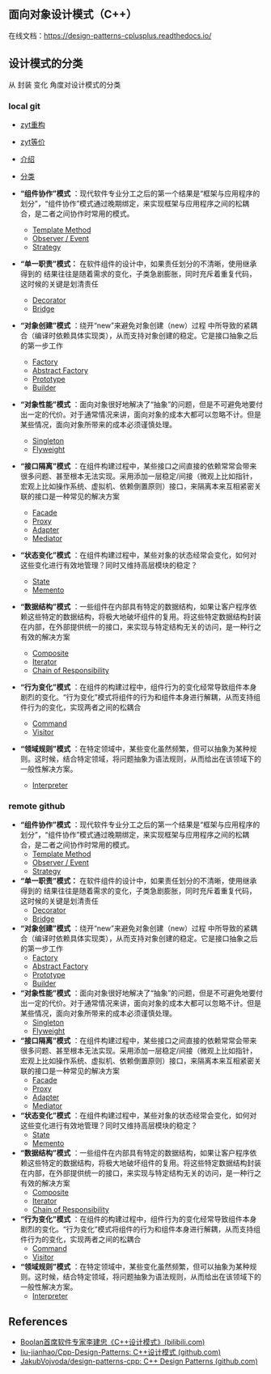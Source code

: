 ## 面向对象设计模式（C++）

在线文档：https://design-patterns-cplusplus.readthedocs.io/

## 设计模式的分类

从 封装 变化 角度对设计模式的分类

### local git

* [zyt重构](zyt重构.md)
* [zyt等价](zyt等价.md)
* [介绍](docs/Introduction.md)
* [分类](docs/Taxonomy.md)

* **“组件协作”模式** ：现代软件专业分工之后的第一个结果是“框架与应用程序的划分”，“组件协作”模式通过晚期绑定，来实现框架与应用程序之间的松耦合，是二者之间协作时常用的模式。
  * [Template Method](docs/TemplateMethod.md)
  * [Observer / Event](docs/Observer.md)
  * [Strategy](docs/Strategy.md)
* **“单一职责”模式：** 在软件组件的设计中，如果责任划分的不清晰，使用继承得到的 结果往往是随着需求的变化，子类急剧膨胀，同时充斥着重复代码， 这时候的关键是划清责任
  * [Decorator](docs/Decorator.md)
  * [Bridge](docs/Bridge.md)
* **“对象创建”模式** ：绕开“new”来避免对象创建（new）过程 中所导致的紧耦合（编译时依赖具体实现类），从而支持对象创建的稳定。它是接口抽象之后的第一步工作
  * [Factory](docs/Factory.md)
  * [Abstract Factory](docs/AbstractFactory.md)
  * [Prototype](docs/Prototype.md)
  * [Builder](docs/Bulider.md)
* **“对象性能”模式** ：面向对象很好地解决了“抽象”的问题，但是不可避免地要付出一定的代价。对于通常情况来讲，面向对象的成本大都可以忽略不计。但是某些情况，面向对象所带来的成本必须谨慎处理。
  * [Singleton](docs/Singleton.md)
  * [Flyweight](docs/Flyweight.md)
* **“接口隔离”模式** ：在组件构建过程中，某些接口之间直接的依赖常常会带来很多问题、甚至根本无法实现。采用添加一层稳定/间接（微观上比如指针，宏观上比如操作系统、虚拟机、依赖倒置原则）接口，来隔离本来互相紧密关联的接口是一种常见的解决方案
  * [Facade](docs/Facade.md)
  * [Proxy](docs/Proxy.md)
  * [Adapter](docs/Adapter.md)
  * [Mediator](docs/Mediator.md)
* **“状态变化”模式** ：在组件构建过程中，某些对象的状态经常会变化，如何对这些变化进行有效地管理？同时又维持高层模块的稳定？
  * [State](docs/State.md)
  * [Memento](docs/Memento.md)
* **“数据结构”模式** ：一些组件在内部具有特定的数据结构，如果让客户程序依赖这些特定的数据结构，将极大地破坏组件的复用。将这些特定数据结构封装在内部，在外部提供统一的接口，来实现与特定结构无关的访问，是一种行之有效的解决方案
  * [Composite](docs/Composite.md)
  * [Iterator](docs/Iterator.md)
  * [Chain of Responsibility](docs/ChainOfResponsibility.md)
* **“行为变化”模式** ：在组件的构建过程中，组件行为的变化经常导致组件本身剧烈的变化。“行为变化”模式将组件的行为和组件本身进行解耦，从而支持组件行为的变化，实现两者之间的松耦合
  * [Command](docs/Command.md)
  * [Visitor](docs/Visitor.md)
* **“领域规则”模式** ：在特定领域中，某些变化虽然频繁，但可以抽象为某种规则。这时候，结合特定领域，将问题抽象为语法规则，从而给出在该领域下的一般性解决方案。
  * [Interpreter](docs/Interpreter.md)


### remote github

* **“组件协作”模式** ：现代软件专业分工之后的第一个结果是“框架与应用程序的划分”，“组件协作”模式通过晚期绑定，来实现框架与应用程序之间的松耦合，是二者之间协作时常用的模式。
  * [Template Method](https://github.com/chouxianyu/design-patterns-cpp/blob/master/docs/TemplateMethod.md)
  * [Observer / Event](https://github.com/chouxianyu/design-patterns-cpp/blob/master/docs/Observer.md)
  * [Strategy](https://github.com/chouxianyu/design-patterns-cpp/blob/master/docs/Strategy.md)
* **“单一职责”模式：** 在软件组件的设计中，如果责任划分的不清晰，使用继承得到的 结果往往是随着需求的变化，子类急剧膨胀，同时充斥着重复代码， 这时候的关键是划清责任
  * [Decorator](https://github.com/chouxianyu/design-patterns-cpp/blob/master/docs/Decorator.md)
  * [Bridge](https://github.com/chouxianyu/design-patterns-cpp/blob/master/docs/Bridge.md)
* **“对象创建”模式** ：绕开“new”来避免对象创建（new）过程 中所导致的紧耦合（编译时依赖具体实现类），从而支持对象创建的稳定。它是接口抽象之后的第一步工作
  * [Factory](https://github.com/chouxianyu/design-patterns-cpp/blob/master/docs/Factory.md)
  * [Abstract Factory](https://github.com/chouxianyu/design-patterns-cpp/blob/master/docs/AbstractFactory.md)
  * [Prototype](https://github.com/chouxianyu/design-patterns-cpp/blob/master/docs/Prototype.md)
  * [Builder](https://github.com/chouxianyu/design-patterns-cpp/blob/master/docs/Bulider.md)
* **“对象性能”模式** ：面向对象很好地解决了“抽象”的问题，但是不可避免地要付出一定的代价。对于通常情况来讲，面向对象的成本大都可以忽略不计。但是某些情况，面向对象所带来的成本必须谨慎处理。
  * [Singleton](https://github.com/chouxianyu/design-patterns-cpp/blob/master/docs/Singleton.md)
  * [Flyweight](https://github.com/chouxianyu/design-patterns-cpp/blob/master/docs/Flyweight.md)
* **“接口隔离”模式** ：在组件构建过程中，某些接口之间直接的依赖常常会带来很多问题、甚至根本无法实现。采用添加一层稳定/间接（微观上比如指针，宏观上比如操作系统、虚拟机、依赖倒置原则）接口，来隔离本来互相紧密关联的接口是一种常见的解决方案
  * [Facade](https://github.com/chouxianyu/design-patterns-cpp/blob/master/docs/Facade.md)
  * [Proxy](https://github.com/chouxianyu/design-patterns-cpp/blob/master/docs/Proxy.md)
  * [Adapter](https://github.com/chouxianyu/design-patterns-cpp/blob/master/docs/Adapter.md)
  * [Mediator](https://github.com/chouxianyu/design-patterns-cpp/blob/master/docs/Mediator.md)
* **“状态变化”模式** ：在组件构建过程中，某些对象的状态经常会变化，如何对这些变化进行有效地管理？同时又维持高层模块的稳定？
  * [State](https://github.com/chouxianyu/design-patterns-cpp/blob/master/docs/State.md)
  * [Memento](https://github.com/chouxianyu/design-patterns-cpp/blob/master/docs/Memento.md)
* **“数据结构”模式** ：一些组件在内部具有特定的数据结构，如果让客户程序依赖这些特定的数据结构，将极大地破坏组件的复用。将这些特定数据结构封装在内部，在外部提供统一的接口，来实现与特定结构无关的访问，是一种行之有效的解决方案
  * [Composite](https://github.com/chouxianyu/design-patterns-cpp/blob/master/docs/Composite.md)
  * [Iterator](https://github.com/chouxianyu/design-patterns-cpp/blob/master/docs/Iterator.md)
  * [Chain of Responsibility](https://github.com/chouxianyu/design-patterns-cpp/blob/master/docs/ChainOfResponsibility.md)
* **“行为变化”模式** ：在组件的构建过程中，组件行为的变化经常导致组件本身剧烈的变化。“行为变化”模式将组件的行为和组件本身进行解耦，从而支持组件行为的变化，实现两者之间的松耦合
  * [Command](https://github.com/chouxianyu/design-patterns-cpp/blob/master/docs/Command.md)
  * [Visitor](https://github.com/chouxianyu/design-patterns-cpp/blob/master/docs/Visitor.md)
* **“领域规则”模式** ：在特定领域中，某些变化虽然频繁，但可以抽象为某种规则。这时候，结合特定领域，将问题抽象为语法规则，从而给出在该领域下的一般性解决方案。
  * [Interpreter](https://github.com/chouxianyu/design-patterns-cpp/blob/master/docs/Interpreter.md)


## References

- [Boolan首席软件专家李建忠《C++设计模式》(bilibili.com)](https://space.bilibili.com/34814155/channel/collectiondetail?sid=476629)
- [liu-jianhao/Cpp-Design-Patterns: C++设计模式 (github.com)](https://github.com/liu-jianhao/Cpp-Design-Patterns)
- [JakubVojvoda/design-patterns-cpp: C++ Design Patterns (github.com)](https://github.com/JakubVojvoda/design-patterns-cpp)
